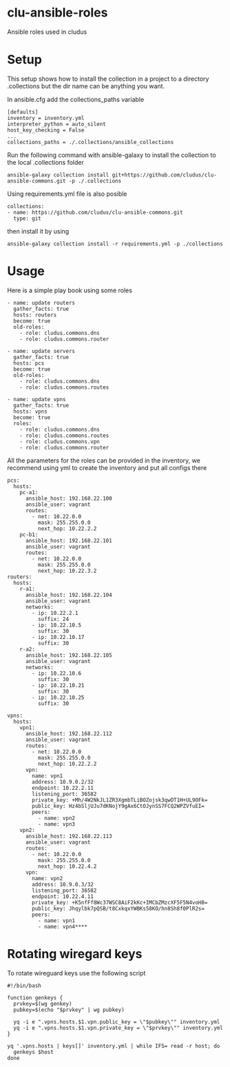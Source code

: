 # clu-ansible-roles

Ansible roles used in cludus

# Setup

This setup shows how to install the collection in a project to a directory .collections but the dir name can be anything you want.

In ansible.cfg add the collections_paths variable

    [defaults]
    inventory = inventory.yml
    interpreter_python = auto_silent
    host_key_checking = False
    ...
    collections_paths = ./.collections/ansible_collections

Run the following command with ansible-galaxy to install the collection to the local .collections folder

    ansible-galaxy collection install git+https://github.com/cludus/clu-ansible-commons.git -p ./.collections

Using requirements.yml file is also posible

    collections:
    - name: https://github.com/cludus/clu-ansible-commons.git
      type: git

then install it by using 

    ansible-galaxy collection install -r requirements.yml -p ./collections

# Usage

Here is a simple play book using some roles
    
    - name: update routers
      gather_facts: true
      hosts: routers
      become: true
      old-roles:
        - role: cludus.commons.dns
        - role: cludus.commons.router
    
    - name: update servers
      gather_facts: true
      hosts: pcs
      become: true
      old-roles:
        - role: cludus.commons.dns
        - role: cludus.commons.routes
    
    - name: update vpns
      gather_facts: true
      hosts: vpns
      become: true
      roles:
        - role: cludus.commons.dns
        - role: cludus.commons.routes
        - role: cludus.commons.vpn
        - role: cludus.commons.router

All the parameters for the roles can be provided in the inventory, we recommend using yml to create the inventory and put all configs there

    pcs:
      hosts:
        pc-a1:
          ansible_host: 192.168.22.100
          ansible_user: vagrant
          routes:
            - net: 10.22.0.0
              mask: 255.255.0.0
              next_hop: 10.22.2.2
        pc-b1:
          ansible_host: 192.168.22.101
          ansible_user: vagrant
          routes:
            - net: 10.22.0.0
              mask: 255.255.0.0
              next_hop: 10.22.3.2
    routers:
      hosts:
        r-a1:
          ansible_host: 192.168.22.104
          ansible_user: vagrant
          networks:
            - ip: 10.22.2.1
              suffix: 24
            - ip: 10.22.10.5
              suffix: 30
            - ip: 10.22.10.17
              suffix: 30
        r-a2:
          ansible_host: 192.168.22.105
          ansible_user: vagrant
          networks:
            - ip: 10.22.10.6
              suffix: 30
            - ip: 10.22.10.21
              suffix: 30
            - ip: 10.22.10.25
              suffix: 30
    
    vpns:
      hosts:
        vpn1:
          ansible_host: 192.168.22.112
          ansible_user: vagrant
          routes:
            - net: 10.22.0.0
              mask: 255.255.0.0
              next_hop: 10.22.2.2
          vpn:
            name: vpn1
            address: 10.9.0.2/32
            endpoint: 10.22.2.11
            listening_port: 36582
            private_key: +Mh/4W2NkJL1ZR3XgmbTLiBOZojsk3qwDT1H+UL9OFk=
            public_key: Hz4bSljUJu7dKNojY9gAx6CtOJynSS7FCQ2WPZVfuEI=
            peers:
              - name: vpn2
              - name: vpn3
        vpn2:
          ansible_host: 192.168.22.113
          ansible_user: vagrant
          routes:
            - net: 10.22.0.0
              mask: 255.255.0.0
              next_hop: 10.22.4.2
          vpn:
            name: vpn2
            address: 10.9.0.3/32
            listening_port: 36582
            endpoint: 10.22.4.11
            private_key: +K5nfFf8Wc37WSC8AiF2kKc+IMCbZMzcXF5F5N4voH8=
            public_key: Jhqylbk7pQSB/t8CxkqxYWBKs58KO/hn8Sh8f0PlR2s=
            peers:
              - name: vpn1
              - name: vpn4****

# Rotating wiregard keys

To rotate wireguard keys use the following script

    #!/bin/bash
    
    function genkeys {
      prvkey=$(wg genkey)
      pubkey=$(echo "$prvkey" | wg pubkey)
    
      yq -i e ".vpns.hosts.$1.vpn.public_key = \"$pubkey\"" inventory.yml
      yq -i e ".vpns.hosts.$1.vpn.private_key = \"$prvkey\"" inventory.yml
    }
    
    yq '.vpns.hosts | keys[]' inventory.yml | while IFS= read -r host; do
      genkeys $host
    done

